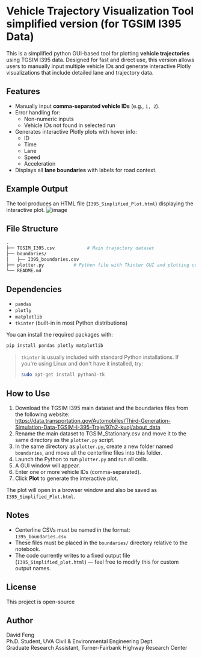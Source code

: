 # Vehicle Trajectory Visualization Tool simplified version (for TGSIM I395 Data)

This is a simplified python GUI-based tool for plotting **vehicle trajectories** using TGSIM I395 data. Designed for fast and direct use, this version allows users to manually input multiple vehicle IDs and generate interactive Plotly visualizations that include detailed lane and trajectory data.

## Features

- Manually input **comma-separated vehicle IDs** (e.g., `1, 2`).
- Error handling for:
  - Non-numeric inputs
  - Vehicle IDs not found in selected run
- Generates interactive Plotly plots with hover info:
  - ID
  - Time
  - Lane
  - Speed
  - Acceleration
- Displays all **lane boundaries** with labels for road context.

## Example Output

The tool produces an HTML file (`I395_Simplified_Plot.html`) displaying the interactive plot.
![image](https://github.com/user-attachments/assets/a52d7376-5ed1-4351-ae1c-c324dfaed0f6)


## File Structure

```bash
.
├── TGSIM_I395.csv            # Main trajectory dataset
├── boundaries/
│   ├── I395_boundaries.csv
├── plotter.py           # Python file with Tkinter GUI and plotting code
└── README.md
```

## Dependencies

- `pandas`
- `plotly`
- `matplotlib`
- `tkinter` (built-in in most Python distributions)

You can install the required packages with:

```bash
pip install pandas plotly matplotlib
```

> `tkinter` is usually included with standard Python installations. If you're using Linux and don't have it installed, try:
>
> ```bash
> sudo apt-get install python3-tk
> ```

## How to Use

1. Download the TGSIM I395 main dataset and the boundaries files from the following website:
https://data.transportation.gov/Automobiles/Third-Generation-Simulation-Data-TGSIM-I-395-Traje/97n2-kuqi/about_data
2. Rename the main dataset to TGSIM_Stationary.csv and move it to the same directory as the `plotter.py` script.
3. In the same directory as `plotter.py`, create a new folder named `boundaries`, and move all the centerline files into this folder.
4. Launch the Python to run `plotter.py` and run all cells.
5. A GUI window will appear.
6. Enter one or more vehicle IDs (comma-separated).
7. Click **Plot** to generate the interactive plot.
   

The plot will open in a browser window and also be saved as `I395_Simplified_Plot.html`.


## Notes

- Centerline CSVs must be named in the format:  
  `I395_boundaries.csv`
- These files must be placed in the `boundaries/` directory relative to the notebook.
- The code currently writes to a fixed output file (`I395_Simplified_plot.html`) — feel free to modify this for custom output names.

## License

This project is open-source

## Author

David Feng  
Ph.D. Student, UVA Civil & Environmental Engineering Dept.  <br />
Graduate Research Assistant, Turner-Fairbank Highway Research Center <br />




